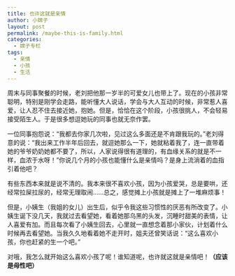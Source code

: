```yaml
---
title: 也许这就是亲情
author: 小嫦子
layout: post
permalink: /maybe-this-is-family.html
categories:
  - 嫦子专栏
tags:
  - 亲情
  - 小孩
  - 生活
---
```

周末与同事聚餐的时候，老刘把他那一岁半的可爱女儿也带上了。现在的小孩非常聪明，特别是刚学会走路，能听懂大人说话，学会与大人互动的时候，非常惹人喜爱，让人忍不住去接近她，抱她。但是，恰恰在这个阶段，小孩很挑人，不会轻易接受陌生人。于是很多想逗她玩的同事也就无奈作罢。  


  
一位同事抱怨说：“我都去你家几次啦，见过这么多面还是不肯跟我玩的。”老刘得意的说：“我出来工作半年后回去，就逗她那么一下，她就粘着我了，连一直带着她的爷爷奶奶她都不要了，所以，人家说得很有道理的，有血缘关系的就是不一样，血浓于水呀！”你说几个月的小孩也能懂什么是亲情吗？是身上流淌着的血指引着他吧？

有些东西本来就是说不清的。我本来很不喜欢小孩，因为小孩爱哭，总是要哄，还经常拉屎拉尿的，经常无理取闹……总之，感觉摊上小孩就是摊上了一堆麻烦事！

但是，小姨生（我姐的女儿）出生后，似乎令我这些习惯性的厌恶有所改变了。小姨生诞下没几天，我就过去看望她，看着她那乌黑的头发，沉睡时甜美的表情，让人喜爱有加。而且每次看了小姨生回去，心里就一直想念着那小家伙，计划着什么时候再去看望她。当我久久地看着她不走开时，姐夫还曾笑话说：“这么喜欢小孩，你也赶紧的生一个吧。”

对哦，我怎么就开始这么喜欢小孩了呢！谁知道呢，也许就这就是亲情吧！**（应该是母性吧）**